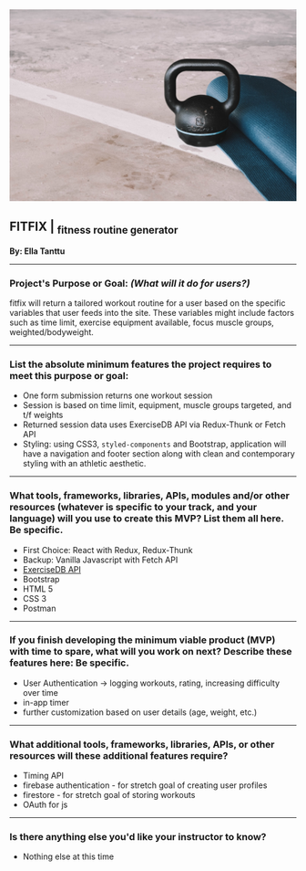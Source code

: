<img title="exercise equipment" src="img/exercise_equipment.jpg" width="600px">

## FITFIX | <sub>fitness routine generator</sub>
**By: Ella Tanttu**

---

### Project's Purpose or Goal: *(What will it do for users?)*
fitfix will return a tailored workout routine for a user based on the specific variables that user feeds into the site. These variables might include factors such as time limit, exercise equipment available, focus muscle groups, weighted/bodyweight.

---

### List the absolute minimum features the project requires to meet this purpose or goal:
- One form submission returns one workout session
- Session is based on time limit, equipment, muscle groups targeted, and t/f weights
- Returned session data uses ExerciseDB API via Redux-Thunk or Fetch API
- Styling: using CSS3, `styled-components` and Bootstrap, application will have a navigation and footer section along with clean and contemporary styling with an athletic aesthetic.

---

### What tools, frameworks, libraries, APIs, modules and/or other resources (whatever is specific to your track, and your language) will you use to create this MVP? List them all here. Be specific.
- First Choice: React with Redux, Redux-Thunk
- Backup: Vanilla Javascript with Fetch API
- [ExerciseDB API](https://rapidapi.com/justin-WFnsXH_t6/api/exercisedb)
- Bootstrap
- HTML 5
- CSS 3
- Postman

---

### If you finish developing the minimum viable product (MVP) with time to spare, what will you work on next? Describe these features here: Be specific.
- User Authentication -> logging workouts, rating, increasing difficulty over time
- in-app timer
- further customization based on user details (age, weight, etc.)

---

### What additional tools, frameworks, libraries, APIs, or other resources will these additional features require?
- Timing API
- firebase authentication - for stretch goal of creating user profiles
- firestore - for stretch goal of storing workouts
- OAuth for js

---

### Is there anything else you'd like your instructor to know?
- Nothing else at this time